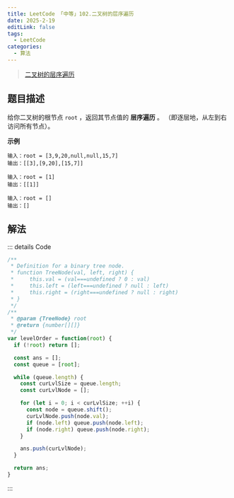 ```yaml
---
title: LeetCode 「中等」102.二叉树的层序遍历
date: 2025-2-19
editLink: false
tags:
  - LeetCode
categories:
  - 算法
---
```


> [二叉树的层序遍历](https://leetcode.cn/problems/binary-tree-level-order-traversal/description/)

## 题目描述

给你二叉树的根节点 `root` ，返回其节点值的 **层序遍历** 。 （即逐层地，从左到右访问所有节点）。

**示例**

```
输入：root = [3,9,20,null,null,15,7]
输出：[[3],[9,20],[15,7]]

输入：root = [1]
输出：[[1]]

输入：root = []
输出：[]
```

## 解法

::: details Code
```js
/**
 * Definition for a binary tree node.
 * function TreeNode(val, left, right) {
 *     this.val = (val===undefined ? 0 : val)
 *     this.left = (left===undefined ? null : left)
 *     this.right = (right===undefined ? null : right)
 * }
 */
/**
 * @param {TreeNode} root
 * @return {number[][]}
 */
var levelOrder = function(root) {
  if (!root) return [];

  const ans = [];
  const queue = [root];

  while (queue.length) {
    const curLvlSize = queue.length;
    const curLvlNode = [];

    for (let i = 0; i < curLvlSize; ++i) {
      const node = queue.shift();
      curLvlNode.push(node.val);
      if (node.left) queue.push(node.left);
      if (node.right) queue.push(node.right);
    }

    ans.push(curLvlNode);
  }

  return ans;
}
```
:::
